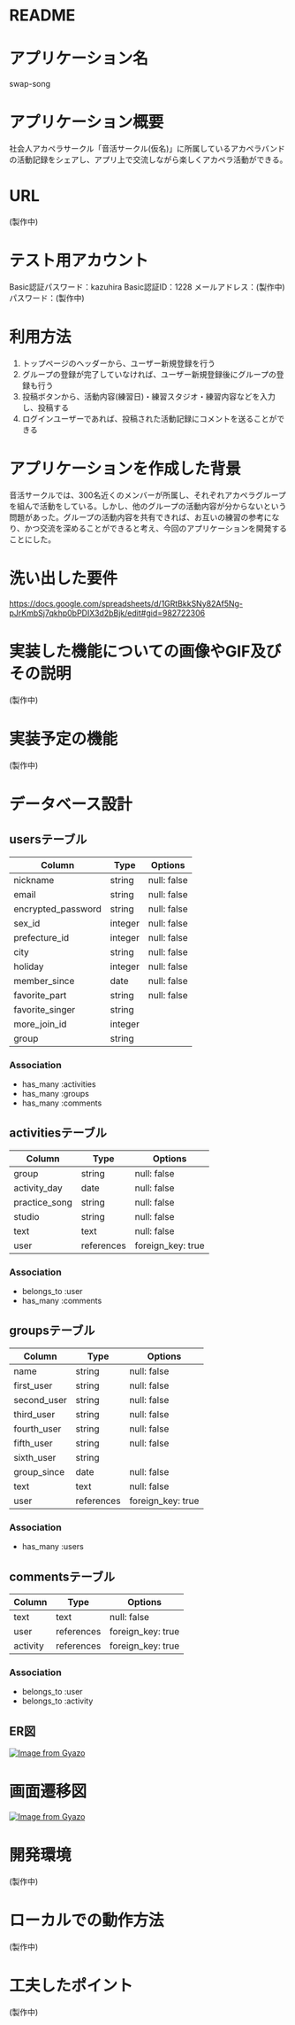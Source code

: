 # README


# アプリケーション名
swap-song


# アプリケーション概要
社会人アカペラサークル「音活サークル(仮名)」に所属しているアカペラバンドの活動記録をシェアし、アプリ上で交流しながら楽しくアカペラ活動ができる。


# URL
(製作中)


# テスト用アカウント
Basic認証パスワード：kazuhira
Basic認証ID：1228
メールアドレス：(製作中)
パスワード：(製作中)


# 利用方法
1. トップページのヘッダーから、ユーザー新規登録を行う
2. グループの登録が完了していなければ、ユーザー新規登録後にグループの登録も行う
3. 投稿ボタンから、活動内容(練習日)・練習スタジオ・練習内容などを入力し、投稿する
4. ログインユーザーであれば、投稿された活動記録にコメントを送ることができる


# アプリケーションを作成した背景
音活サークルでは、300名近くのメンバーが所属し、それぞれアカペラグループを組んで活動をしている。しかし、他のグループの活動内容が分からないという問題があった。グループの活動内容を共有できれば、お互いの練習の参考になり、かつ交流を深めることができると考え、今回のアプリケーションを開発することにした。


# 洗い出した要件
https://docs.google.com/spreadsheets/d/1GRtBkkSNy82Af5Ng-pJrKmbSj7qkhp0bPDIX3d2bBjk/edit#gid=982722306


# 実装した機能についての画像やGIF及びその説明
(製作中)


# 実装予定の機能
(製作中)


# データベース設計
## usersテーブル
| Column             | Type       | Options                        |
| ------------------ | ---------- | ------------------------------ |
| nickname           | string     | null: false                    |
| email              | string     | null: false                    |
| encrypted_password | string     | null: false                    |
| sex_id             | integer    | null: false                    |
| prefecture_id      | integer    | null: false                    |
| city               | string     | null: false                    |
| holiday            | integer    | null: false                    |
| member_since       | date       | null: false                    |
| favorite_part      | string     | null: false                    |
| favorite_singer    | string     |                                |
| more_join_id       | integer    |                                |
| group              | string     |                                |
### Association
- has_many :activities
- has_many :groups
- has_many :comments

## activitiesテーブル
| Column             | Type       | Options                        |
| ------------------ | ---------- | ------------------------------ |
| group              | string     | null: false                    |
| activity_day       | date       | null: false                    |
| practice_song      | string     | null: false                    |
| studio             | string     | null: false                    |
| text               | text       | null: false                    |
| user               | references | foreign_key: true              |
### Association
- belongs_to :user
- has_many :comments

## groupsテーブル
| Column             | Type       | Options                        |
| ------------------ | ---------- | ------------------------------ |
| name               | string     | null: false                    |
| first_user         | string     | null: false                    |
| second_user        | string     | null: false                    |
| third_user         | string     | null: false                    |
| fourth_user        | string     | null: false                    |
| fifth_user         | string     | null: false                    |
| sixth_user         | string     |                                |
| group_since        | date       | null: false                    |
| text               | text       | null: false                    |
| user               | references | foreign_key: true              |
### Association
- has_many :users

## commentsテーブル
| Column             | Type       | Options                        |
| ------------------ | ---------- | ------------------------------ |
| text               | text       | null: false                    |
| user               | references | foreign_key: true              |
| activity           | references | foreign_key: true              |
### Association
- belongs_to :user
- belongs_to :activity


## ER図
[![Image from Gyazo](https://i.gyazo.com/364fdfc521827407cef90dc2059a1b6f.png)](https://gyazo.com/364fdfc521827407cef90dc2059a1b6f)


# 画面遷移図
[![Image from Gyazo](https://i.gyazo.com/afcf815447bb23d30455783dd0650ed2.png)](https://gyazo.com/afcf815447bb23d30455783dd0650ed2)


# 開発環境
(製作中)


# ローカルでの動作方法
(製作中)


# 工夫したポイント
(製作中)